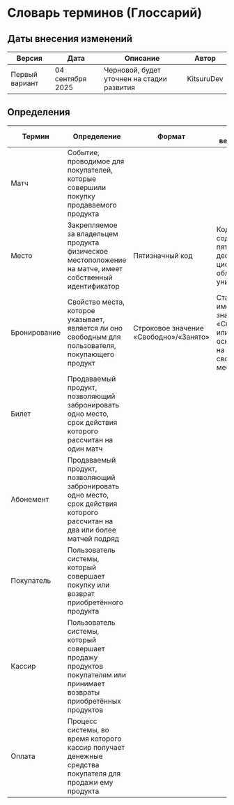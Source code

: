 # Словарь терминов (Глоссарий)
## Даты внесения изменений 
| Версия | Дата | Описание | Автор |
| --- | --- | --- | --- |
| Первый вариант | 04 сентября 2025 | Черновой, будет уточнен на стадии развития | KitsuruDev |


## Определения

| Термин | Определение | Формат | Правило верификации | Синоним |
| --- | --- | --- | --- | --- |
| Матч | Событие, проводимое для покупателей, которые совершили покупку продаваемого продукта
| Место | Закрепляемое за владельцем продукта физическое местоположение на матче, имеет собственный идентификатор | Пятизначный код | Код должен содержать пять десятизначных цифр и обладать уникальностью | Identifier (ID)
| Бронирование | Свойство места, которое указывает, является ли оно свободным для пользователя, покупающего продукт | Строковое значение «Свободно»/«Занято» | Статус должен иметь значение «Свободно» или «Занято», основываясь на булевом свойстве места | Booking
| Билет | Продаваемый продукт, позволяющий забронировать одно место, срок действия которого рассчитан на один матч
| Абонемент | Продаваемый продукт, позволяющий забронировать одно место, срок действия которого рассчитан на два или более матчей подряд
| Покупатель | Пользователь системы, который совершает покупку или возврат приобретённого продукта
| Кассир | Пользователь системы, который совершает продажу продуктов покупателям или принимает возвраты приобретённых продуктов
| Оплата | Процесс системы, во время которого кассир получает денежные средства покупателя для продажи ему продукта





